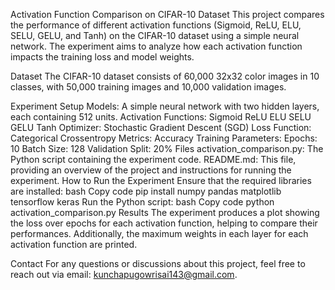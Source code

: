 Activation Function Comparison on CIFAR-10 Dataset
This project compares the performance of different activation functions (Sigmoid, ReLU, ELU, SELU, GELU, and Tanh) on the CIFAR-10 dataset using a simple neural network. The experiment aims to analyze how each activation function impacts the training loss and model weights.

Dataset
The CIFAR-10 dataset consists of 60,000 32x32 color images in 10 classes, with 50,000 training images and 10,000 validation images.

Experiment Setup
Models: A simple neural network with two hidden layers, each containing 512 units.
Activation Functions:
Sigmoid
ReLU
ELU
SELU
GELU
Tanh
Optimizer: Stochastic Gradient Descent (SGD)
Loss Function: Categorical Crossentropy
Metrics: Accuracy
Training Parameters:
Epochs: 10
Batch Size: 128
Validation Split: 20%
Files
activation_comparison.py: The Python script containing the experiment code.
README.md: This file, providing an overview of the project and instructions for running the experiment.
How to Run the Experiment
Ensure that the required libraries are installed:
bash
Copy code
pip install numpy pandas matplotlib tensorflow keras
Run the Python script:
bash
Copy code
python activation_comparison.py
Results
The experiment produces a plot showing the loss over epochs for each activation function, helping to compare their performances. Additionally, the maximum weights in each layer for each activation function are printed.

Contact
For any questions or discussions about this project, feel free to reach out via email: kunchapugowrisai143@gmail.com.

